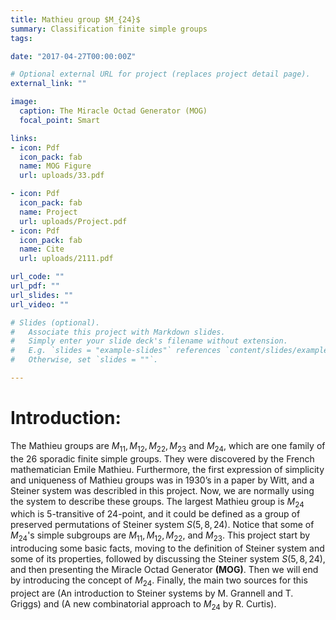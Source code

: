 ```yaml
---
title: Mathieu group $M_{24}$
summary: Classification finite simple groups 
tags: 

date: "2017-04-27T00:00:00Z"

# Optional external URL for project (replaces project detail page).
external_link: ""

image:
  caption: The Miracle Octad Generator (MOG)
  focal_point: Smart

links:
- icon: Pdf
  icon_pack: fab
  name: MOG Figure
  url: uploads/33.pdf

- icon: Pdf
  icon_pack: fab
  name: Project
  url: uploads/Project.pdf
- icon: Pdf
  icon_pack: fab
  name: Cite
  url: uploads/2111.pdf

url_code: ""
url_pdf: ""
url_slides: ""
url_video: ""

# Slides (optional).
#   Associate this project with Markdown slides.
#   Simply enter your slide deck's filename without extension.
#   E.g. `slides = "example-slides"` references `content/slides/example-slides.md`.
#   Otherwise, set `slides = ""`.

---
```


# Introduction:

The Mathieu groups are $M_{11}, M_{12}, M_{22}, M_{23}$ and $M_{24},$ which are one family of the $26$ sporadic finite simple groups.
They were discovered by the French mathematician Emile Mathieu. Furthermore, the first expression  of simplicity and uniqueness of Mathieu groups was 
in 1930’s in a paper by Witt, and a Steiner system was describled in this project. Now, we are normally using the system to describe these groups. 
The largest Mathieu group is $M_{24}$ which is $5$-transitive of $24$-point, and it could be defined as a group of preserved permutations of Steiner 
system $S(5, 8, 24)$. Notice that some of $M_{24}$'s simple subgroups are $M_{11}, M_{12}, M_{22},$ and  $M_{23}$. This project  start by introducing 
some basic facts, moving to the definition of Steiner system and some of its properties, followed by discussing the Steiner system $S(5, 8, 24)$, 
and then presenting  the Miracle Octad Generator **(MOG)**. Then we will end by introducing the concept of $M_{24}$. Finally, the main two sources for this project are
(An introduction to Steiner systems by M. Grannell and T. Griggs) and (A new combinatorial approach to $M_{24}$ by R. Curtis).